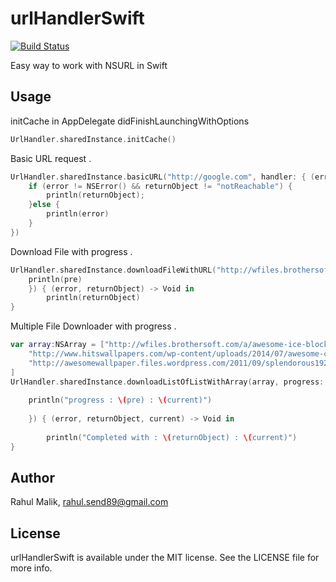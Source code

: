 urlHandlerSwift
==========
[![Build Status](https://travis-ci.org/rahulsend89/urlHandlerSwift.svg?branch=master)](https://travis-ci.org/rahulsend89/urlHandlerSwift)

Easy way to work with NSURL in Swift

## Usage

initCache in AppDelegate didFinishLaunchingWithOptions 
```swift
UrlHandler.sharedInstance.initCache()
```


Basic URL request .
```swift
UrlHandler.sharedInstance.basicURL("http://google.com", handler: { (error, returnObject) -> Void in
    if (error != NSError() && returnObject != "notReachable") {
        println(returnObject);
    }else {
        println(error)
    }
})
```

Download File with progress .
```swift
UrlHandler.sharedInstance.downloadFileWithURL("http://wfiles.brothersoft.com/a/awesome-ice-block_178817-1920x1080.jpg", progress: { (pre) -> Void in
    println(pre)
    }) { (error, returnObject) -> Void in
        println(returnObject)
}
```


Multiple File Downloader with progress .
```swift
var array:NSArray = ["http://wfiles.brothersoft.com/a/awesome-ice-block_178817-1920x1080.jpg",
    "http://www.hitswallpapers.com/wp-content/uploads/2014/07/awesome-city-wallpapers-1920x1080-2.jpg",
    "http://awesomewallpaper.files.wordpress.com/2011/09/splendorous1920x1080.jpg"
]
UrlHandler.sharedInstance.downloadListOfListWithArray(array, progress: { (pre, current) -> Void in
    
    println("progress : \(pre) : \(current)")
    
    }) { (error, returnObject, current) -> Void in
        
        println("Completed with : \(returnObject) : \(current)")
}
```

## Author

Rahul Malik, rahul.send89@gmail.com

## License

urlHandlerSwift is available under the MIT license. See the LICENSE file for more info.
